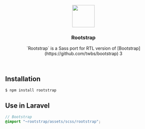<p align="center">
  <a href="https://github.com/Pourbahrami/Rootstrap/">
    <img src="https://pourbahrami.ir/rootstrap/assets/brand/rootstrap-solid.svg" alt="" width=72 height=72>
  </a>

  <h3 align="center">Rootstrap</h3>

  <p align="center">
    `Rootstrap` is a Sass port for RTL version of [Bootstrap](https://github.com/twbs/bootstrap) 3
</p>

<br>

## Installation

```console
$ npm install rootstrap
```

## Use in Laravel

```scss
// Bootstrap
@import "~rootstrap/assets/scss/rootstrap";
```